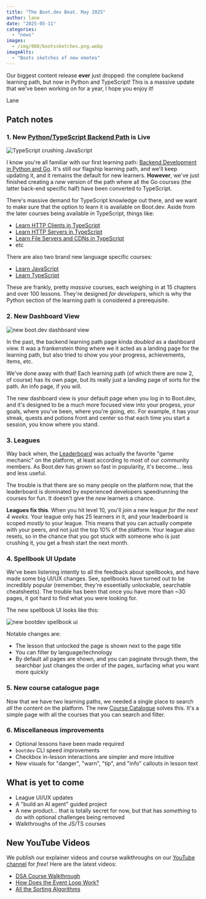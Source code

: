 ```yaml
---
title: "The Boot.dev Beat. May 2025"
author: lane
date: "2025-05-11"
categories:
  - "news"
images:
  - /img/800/bootssketches.png.webp
imageAlts:
  - "Boots sketches of new emotes"
---
```


Our biggest content release **ever** just dropped: the complete backend learning path, but now in Python and TypeScript! This is a massive update that we've been working on for a year, I hope you enjoy it!

Lane

## Patch notes

### 1. New [Python/TypeScript Backend Path](https://www.boot.dev/tracks/backend-python-typescript) is Live

![TypeScript crushing JavaScript](/img/800/typescriptlearningpathlive.jpg.webp)

I know you're all familiar with our first learning path: [Backend Development in Python and Go](https://www.boot.dev/tracks/backend-python-golang). It's still our flagship learning path, and we'll keep updating it, and it remains the default for new learners. **However**, we've just finished creating a _new_ version of the path where all the Go courses (the latter back-end specific half) have been converted to TypeScript.

There's massive demand for TypeScript knowledge out there, and we want to make sure that the option to learn it is available on Boot.dev. Aside from the later courses being available _in_ TypeScript, things like:

- [Learn HTTP Clients in TypeScript](https://www.boot.dev/courses/learn-http-clients-typescript)
- [Learn HTTP Servers in TypeScript](https://www.boot.dev/courses/learn-http-servers-typescript)
- [Learn File Servers and CDNs in TypeScript](https://www.boot.dev/courses/learn-file-servers-s3-cloudfront-typescript)
- etc

There are also two brand new language specific courses:

- [Learn JavaScript](https://www.boot.dev/courses/learn-javascript)
- [Learn TypeScript](https://www.boot.dev/courses/learn-typescript)

These are frankly, pretty _massive_ courses, each weighing in at 15 chapters and over 100 lessons. They're designed _for developers_, which is why the Python section of the learning path is considered a prerequisite.

### 2. New Dashboard View

![new boot.dev dashboard view](/img/800/dashboardscreenshot.png.webp)

In the past, the backend learning path page kinda _doubled_ as a dashboard view. It was a frankenstein thing where we it acted as a landing page for the learning path, but also tried to show you your progress, achievements, items, etc.

We've done away with that! Each learning path (of which there are now 2, of course) has its own page, but its really just a landing page of sorts for the path. An info page, if you will.

The new dashboard view is your default page when you log in to Boot.dev, and it's designed to be a much more focused view into your progess, your goals, where you've been, where you're going, etc. For example, it has your streak, quests and potions front and center so that each time you start a session, you know where you stand.

### 3. Leagues

Way back when, the [Leaderboard](https://www.boot.dev/leaderboard) was actually the favorite "game mechanic" on the platform, at least according to most of our community members. As Boot.dev has grown so fast in popularity, it's become... less and less useful.

The trouble is that there are so many people on the platform now, that the leaderboard is dominated by experienced developers speedrunning the courses for fun. It doesn't give the _new_ learners a chance.

**Leagues fix this**. When you hit level 10, you'll join a new league _for the next 4 weeks_. Your league only has 25 learners in it, and your leaderboard is scoped _mostly_ to your league. This means that you can actually compete with your peers, and not just the top 10% of the platform. Your league also resets, so in the chance that you got stuck with someone who is just crushing it, you get a fresh start the next month.

### 4. Spellbook UI Update

We've been listening intently to all the feedback about spellbooks, and have made some big UI/UX changes. See, spellbooks have turned out to be incredibly popular (remember, they're essentially unlockable, searchable cheatsheets). The trouble has been that once you have more than ~30 pages, it got hard to find what you were looking for.

The new spellbook UI looks like this:

![new bootdev spellbook ui](/img/800/spellbookuiupdate.png.webp)

Notable changes are:

- The lesson that unlocked the page is shown next to the page title
- You can filter by language/technology
- By default all pages are shown, and you can paginate through them, the searchbar just changes the order of the pages, surfacing what you want more quickly

### 5. New course catalogue page

Now that we have two learning paths, we needed a single place to search _all_ the content on the platform. The new [Course Catalogue](https://www.boot.dev/courses) solves this. It's a simple page with all the courses that you can search and filter.

### 6. Miscellaneous improvements

- Optional lessons have been made required
- `bootdev` CLI speed improvements
- Checkbox in-lesson interactions are simpler and more intuitive
- New visuals for "danger", "warn", "tip", and "info" callouts in lesson text

## What is yet to come

- League UI/UX updates
- A "build an AI agent" guided project
- A new product... that is totally secret for now, but that has _something_ to do with optional challenges being removed
- Walkthroughs of the JS/TS courses

## New YouTube Videos

We publish our explainer videos and course walkthroughs on our [YouTube channel](https://www.youtube.com/@bootdotdev?sub_confirmation=1) for _free_! Here are the latest videos:

- [DSA Course Walkthrough](https://www.youtube.com/watch?v=DMeD8trbj6A)
- [How Does the Event Loop Work?](https://www.youtube.com/watch?v=WNrHrwm1wkU)
- [All the Sorting Algorithms](https://www.youtube.com/watch?v=GMV7ycKZ-mM)
